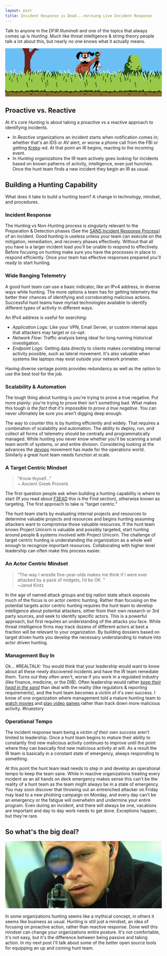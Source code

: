 ```yaml
---
layout: post
title: Incident Response is Dead...<br>Long Live Incident Response
---
```


Talk to anyone in the _DFIR Illuminati_ and one of the topics that always comes up is _Hunting_. Much like threat intelligence & string theory people talk a lot about this, but nearly no one knows what it actually means.

![Get it? Hunting?](./public/hunting.png)

## Proactive vs. Reactive

At it's core _Hunting_ is about taking a proactive vs a reactive approach to identifying incidents.

- In _Reactive_ organizations an incident starts when notification comes in; whether that's an IDS or AV alert, or worse a phone call from the FBI or getting [Krebs](http://krebsonsecurity.com/)-ed. At that point an IR begins, reacting to the incoming event.
- In _Hunting_ organizations the IR team actively goes looking for incidents based on known patterns of activity, intelligence, even just hunches. Once the hunt team finds a new incident they begin an IR as usual.

## Building a Hunting Capability

What does it take to build a hunting team? A change in technology, mindset, and procedures.

###  Incident Response

The Hunting vs Non-Hunting process is singularly relevant to the Preparation & Detection phases (See the [SANS Incident Response Process](http://sroberts.github.io/2015/03/18/sans-ir/)) of an incident. Good hunting is useless unless your team can execute on the mitigation, remediation, and recovery phases effectively. Without that all you have is a larger incident load you'll be unable to respond to effectively. Before focusing on hunting make sure you have the processes in place to respond efficiently. Once your team has effective responses prepared you'll ready to start hunting.

### Wide Ranging Telemetry

A good hunt team can use a basic indicator, like an IPv4 address, in diverse ways while hunting. The more options a team has for getting telemetry the better their chances of identifying and corroborating malicious actions. Successful hunt teams have myriad technologies available to identify different types of activity in different ways.

An IPv4 address is useful for searching:

- _Application Logs:_ Like your VPN, Email Server, or custom internal apps that attackers may target or co-opt.
- _Network Flow:_ Traffic analysis being ideal for long running historical investigation.
- _Endpoint Logs:_ Getting data directly to clients makes correlating internal activity possible, such as lateral movement. It's also valuable when systems like laptops may exist outside your network primeter.

Having diverse vantage points provides redundancy as well as the option to use the best tool for the job.

### Scalability & Automation

The tough thing about hunting is you're trying to prove a true negative. Put more plainly: you're trying to prove their isn't something bad. What makes this tough _is the fact that it's impossible to prove a true negative._ You can never ultimately be sure you aren't digging deep enough.

The way to counter this is by hunting efficiently and widely. That requires a combination of scalability and automation. The ability to deploy, run, and collect all forms of telemetry should be centrally and programmatically managed. While hunting you never know whether you'll be scanning a small team worth of systems, or and entire division. Considering looking at the advances the _[devops](http://theagileadmin.com/what-is-devops/)_ movement has made for the operations world. Similarly a great hunt team needs function at scale.

### A Target Centric Mindset

> <i class="fa fa-comments-o fa-3x pull-left"></i> "Know thyself..."<br>~ Ancient Greek Proverb

The first question people ask when building a hunting capability is where to start (If you read about [F3EAD](http://sroberts.github.io/2015/03/24/f3ead/) this is the Find section), otherwise known as targeting. The first approach to take is "target centric."

The hunt team starts by evaluating internal projects and resources to determine valuable projects and resources and begins hunting assuming attackers want to compromise those valuable resources. If the hunt team knows Project Unicorn is valuable and possibly targeted, start hunting around people & systems involved with Project Unicorn. The challenge of target centric hunting is understanding the organization as a whole well enough to recognize important resources. Collaborating with higher level leadership can often make this process easier.

### An Actor Centric Mindset

> <i class="fa fa-comments-o fa-3x pull-left"></i> "The way I wrestle five-year-olds makes me think if I were ever attacked by a pack of midgets, I’d be OK. " <br> ~Jarod Kintz

In the age of named attack groups and big nation state attack exposés much of the focus is on actor centric hunting. Rather than focusing on the potential targets actor centric hunting requires the hunt team to develop intelligence about potential attackers, either from their own research or 3rd party sources, and seek to identify specific actors. This is a powerful approach, but first requires an understanding of the attacks you face. While threat intelligence firms may track dozens of different actors at best a fraction will be relevant to your organization. By building dossiers based on target driven hunts you develop the necessary understanding to mature into actor driven hunting.

### Management Buy In

Ok... #REALTALK: You would think that your leadership would want to know about all these newly discovered incidents and have the IR team remediate them. Turns out they often aren't, worse if you work in a regulated industry (like finance, medicine, or the DIB). Often leadership would rather [_keep their head in the sand_](http://www.weedist.com/wp-content/uploads/2012/06/Head-In-Sand.jpg) than deal with the reality (like regulators & reporting requirements), and the hunt team becomes a victim of it's own success. I know of one organization where management told a mature hunting team to [watch movies](http://www.imdb.com/title/tt1190536/) and [play video games](http://www.hedgewars.org/) rather than track down more malicious activity. #truestory

### Operational Tempo

The incident response team being a _victim of their own success_ aren't limited to leadership. Once a hunt team begins to mature their ability to constantly find new malicious activity continues to improve until the point where they can basically find new malicious activity at will. As a result the IR team is basically in a constant state of emergency, always responding to something.

At this point the hunt team lead needs to step in and develop an operational tempo to keep the team sane. While in reactive organizations treating every incident as an all hands on deck emergency makes sense this can't be the reality of a hunt team as the team might always be in a state of emergency. You may soon discover that throwing out an entrenched attacker on Friday may lead to a new phishing campaign on Monday, and every day can't be an emergency or the fatigue will overwhelm and undermine your entire program. Even during an incident, and there will always be one, vacations are important and day to day work needs to get done. Exceptions happen, but they're rare.

## So what's the big deal?

![A Borne Hunter!](./public/borne.png)

In some organizations hunting seems like a mythical concept, in others it seems like business as usual. Hunting is still just a mindset, an idea of focusing on proactive action, rather than reactive response. Done well this mindset can change your organizations entire posture. It's not comfortable, it's not easy, but it's the difference between being passive and taking action. In my next post I'll talk about some of the better open source tools for equipping an up and coming hunt team.
